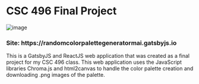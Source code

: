 <h1>CSC 496 Final Project</h1>

![image](https://user-images.githubusercontent.com/98629991/236012717-8a0e8453-abc1-4141-80c7-8b414f479282.png)



<h3>Site: https://randomcolorpalettegeneratormai.gatsbyjs.io</h3>

This is a GatsbyJS and ReactJS web application that was created as a final project for my CSC 496 class. This web application uses the JavaScript libraries Chroma.js and html2canvas to handle the color palette creation and downloading .png images of the palette.

